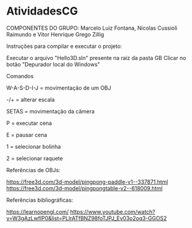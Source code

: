 # AtividadesCG

COMPONENTES DO GRUPO: Marcelo Luiz Fontana, Nicolas Cussioli Raimundo e Vitor Henrique Grego Zillig

Instruções para compilar e executar o projeto:

Executar o arquivo "Hello3D.sln" presente na raiz da pasta GB
Clicar no botão "Depurador local do Windows"

Comandos

W-A-S-D-I-J = movimentação de um OBJ

-/+ = alterar escala

SETAS = movimentação da câmera

P = executar cena

E = pausar cena

1 = selecionar bolinha

2 = selecionar raquete

Referências de OBJs:

https://free3d.com/3d-model/pingpong-paddle-v1--337871.html
https://free3d.com/3d-model/pingpongtable-v2--618009.html

Referências bibliográficas:

https://learnopengl.com/
https://www.youtube.com/watch?v=W3gAzLwfIP0&list=PLlrATfBNZ98foTJPJ_Ev03o2oq3-GGOS2
